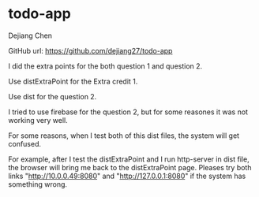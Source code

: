 # todo-app


Dejiang Chen

GitHub url: https://github.com/dejiang27/todo-app

I did the extra points for the both question 1 and question 2. 

Use distExtraPoint for the Extra credit 1.

Use dist for the question 2.

I tried to use firebase for the question 2, but for some reasones it was not working very well.

For some reasons, when I test both of this dist files, the system will get confused. 

For example, after I test the distExtraPoint and I run http-server in dist file, the browser will bring me back to the distExtraPoint page. Pleases try both links "http://10.0.0.49:8080" and "http://127.0.0.1:8080" if the system has something wrong.
